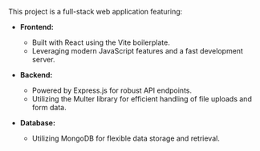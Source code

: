 This project is a full-stack web application featuring:

* **Frontend:**
    * Built with React using the Vite boilerplate.
    * Leveraging modern JavaScript features and a fast development server.

* **Backend:**
    * Powered by Express.js for robust API endpoints.
    * Utilizing the Multer library for efficient handling of file uploads and form data.

* **Database:**
    * Utilizing MongoDB for flexible data storage and retrieval.